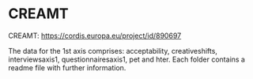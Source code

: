 # CREAMT
CREAMT: https://cordis.europa.eu/project/id/890697

The data for the 1st axis comprises: acceptability, creativeshifts, interviewsaxis1, questionnairesaxis1, pet and hter.
Each folder contains a readme file with further information.

